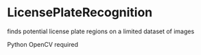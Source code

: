 # LicensePlateRecognition
finds potential license plate regions on a limited dataset of images

Python OpenCV required
